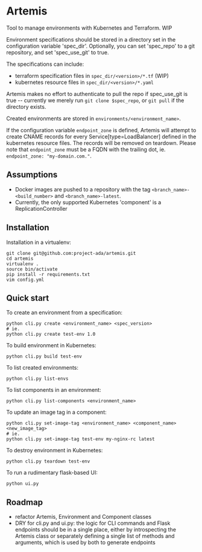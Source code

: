 # Artemis
Tool to manage environments with Kubernetes and Terraform. WIP

Environment specifications should be stored in a directory set in the configuration variable 'spec_dir'. Optionally, you can set 'spec_repo' to a git repository, and set 'spec_use_git' to true.

The specifications can include:
- terraform specification files in ```spec_dir/<version>/*.tf``` (WIP)
- kubernetes resource files in ```spec_dir/<version>/*.yaml```

Artemis makes no effort to authenticate to pull the repo if spec_use_git is true -- currently we merely run ```git clone $spec_repo```, or ```git pull``` if the directory exists.

Created environments are stored in ```environments/<environment_name>```.

If the configuration variable ```endpoint_zone``` is defined, Artemis will attempt to create CNAME records for every Service[type=LoadBalancer] defined in the kubernetes resource files. The records will be removed on teardown. Please note that ```endpoint_zone``` must be a FQDN with the trailing dot, ie. ```endpoint_zone: "my-domain.com."```.

## Assumptions
- Docker images are pushed to a repository with the tag ```<branch_name>-<build_number>``` and ```<branch_name>-latest```.
- Currently, the only supported Kubernetes 'component' is a ReplicationController

## Installation
Installation in a virtualenv:
```
git clone git@github.com:project-ada/artemis.git
cd artemis
virtualenv .
source bin/activate
pip install -r requirements.txt
vim config.yml
```

## Quick start
To create an environment from a specification:
```
python cli.py create <environment_name> <spec_version>
# ie.
python cli.py create test-env 1.0
```

To build environment in Kubernetes:
```
python cli.py build test-env
```

To list created environments:
```
python cli.py list-envs
```

To list components in an environment:
```
python cli.py list-components <environment_name>
```

To update an image tag in a component:
```
python cli.py set-image-tag <environment_name> <component_name> <new_image_tag>
# ie.
python cli.py set-image-tag test-env my-nginx-rc latest
```

To destroy environment in Kubernetes:
```
python cli.py teardown test-env
```

To run a rudimentary flask-based UI:
```
python ui.py
```

## Roadmap
- refactor Artemis, Environment and Component classes
- DRY for cli.py and ui.py: the logic for CLI commands and Flask endpoints should be in a single place, either by introspecting the Artemis class or separately defining a single list of methods and arguments, which is used by both to generate endpoints
